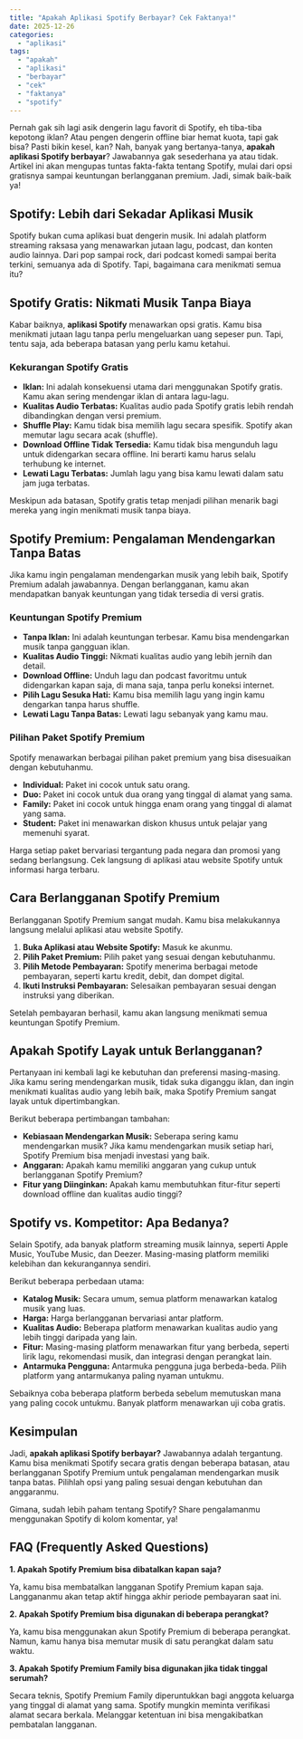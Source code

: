 ```yaml
---
title: "Apakah Aplikasi Spotify Berbayar? Cek Faktanya!"
date: 2025-12-26
categories: 
  - "aplikasi"
tags: 
  - "apakah"
  - "aplikasi"
  - "berbayar"
  - "cek"
  - "faktanya"
  - "spotify"
---
```


Pernah gak sih lagi asik dengerin lagu favorit di Spotify, eh tiba-tiba kepotong iklan? Atau pengen dengerin offline biar hemat kuota, tapi gak bisa? Pasti bikin kesel, kan? Nah, banyak yang bertanya-tanya, **apakah aplikasi Spotify berbayar**? Jawabannya gak sesederhana ya atau tidak. Artikel ini akan mengupas tuntas fakta-fakta tentang Spotify, mulai dari opsi gratisnya sampai keuntungan berlangganan premium. Jadi, simak baik-baik ya!

## Spotify: Lebih dari Sekadar Aplikasi Musik

Spotify bukan cuma aplikasi buat dengerin musik. Ini adalah platform streaming raksasa yang menawarkan jutaan lagu, podcast, dan konten audio lainnya. Dari pop sampai rock, dari podcast komedi sampai berita terkini, semuanya ada di Spotify. Tapi, bagaimana cara menikmati semua itu?

## Spotify Gratis: Nikmati Musik Tanpa Biaya

Kabar baiknya, **aplikasi Spotify** menawarkan opsi gratis. Kamu bisa menikmati jutaan lagu tanpa perlu mengeluarkan uang sepeser pun. Tapi, tentu saja, ada beberapa batasan yang perlu kamu ketahui.

### Kekurangan Spotify Gratis

- **Iklan:** Ini adalah konsekuensi utama dari menggunakan Spotify gratis. Kamu akan sering mendengar iklan di antara lagu-lagu.
- **Kualitas Audio Terbatas:** Kualitas audio pada Spotify gratis lebih rendah dibandingkan dengan versi premium.
- **Shuffle Play:** Kamu tidak bisa memilih lagu secara spesifik. Spotify akan memutar lagu secara acak (shuffle).
- **Download Offline Tidak Tersedia:** Kamu tidak bisa mengunduh lagu untuk didengarkan secara offline. Ini berarti kamu harus selalu terhubung ke internet.
- **Lewati Lagu Terbatas:** Jumlah lagu yang bisa kamu lewati dalam satu jam juga terbatas.

Meskipun ada batasan, Spotify gratis tetap menjadi pilihan menarik bagi mereka yang ingin menikmati musik tanpa biaya.

## Spotify Premium: Pengalaman Mendengarkan Tanpa Batas

Jika kamu ingin pengalaman mendengarkan musik yang lebih baik, Spotify Premium adalah jawabannya. Dengan berlangganan, kamu akan mendapatkan banyak keuntungan yang tidak tersedia di versi gratis.

### Keuntungan Spotify Premium

- **Tanpa Iklan:** Ini adalah keuntungan terbesar. Kamu bisa mendengarkan musik tanpa gangguan iklan.
- **Kualitas Audio Tinggi:** Nikmati kualitas audio yang lebih jernih dan detail.
- **Download Offline:** Unduh lagu dan podcast favoritmu untuk didengarkan kapan saja, di mana saja, tanpa perlu koneksi internet.
- **Pilih Lagu Sesuka Hati:** Kamu bisa memilih lagu yang ingin kamu dengarkan tanpa harus shuffle.
- **Lewati Lagu Tanpa Batas:** Lewati lagu sebanyak yang kamu mau.

### Pilihan Paket Spotify Premium

Spotify menawarkan berbagai pilihan paket premium yang bisa disesuaikan dengan kebutuhanmu.

- **Individual:** Paket ini cocok untuk satu orang.
- **Duo:** Paket ini cocok untuk dua orang yang tinggal di alamat yang sama.
- **Family:** Paket ini cocok untuk hingga enam orang yang tinggal di alamat yang sama.
- **Student:** Paket ini menawarkan diskon khusus untuk pelajar yang memenuhi syarat.

Harga setiap paket bervariasi tergantung pada negara dan promosi yang sedang berlangsung. Cek langsung di aplikasi atau website Spotify untuk informasi harga terbaru.

## Cara Berlangganan Spotify Premium

Berlangganan Spotify Premium sangat mudah. Kamu bisa melakukannya langsung melalui aplikasi atau website Spotify.

1. **Buka Aplikasi atau Website Spotify:** Masuk ke akunmu.
2. **Pilih Paket Premium:** Pilih paket yang sesuai dengan kebutuhanmu.
3. **Pilih Metode Pembayaran:** Spotify menerima berbagai metode pembayaran, seperti kartu kredit, debit, dan dompet digital.
4. **Ikuti Instruksi Pembayaran:** Selesaikan pembayaran sesuai dengan instruksi yang diberikan.

Setelah pembayaran berhasil, kamu akan langsung menikmati semua keuntungan Spotify Premium.

## Apakah Spotify Layak untuk Berlangganan?

Pertanyaan ini kembali lagi ke kebutuhan dan preferensi masing-masing. Jika kamu sering mendengarkan musik, tidak suka diganggu iklan, dan ingin menikmati kualitas audio yang lebih baik, maka Spotify Premium sangat layak untuk dipertimbangkan.

Berikut beberapa pertimbangan tambahan:

- **Kebiasaan Mendengarkan Musik:** Seberapa sering kamu mendengarkan musik? Jika kamu mendengarkan musik setiap hari, Spotify Premium bisa menjadi investasi yang baik.
- **Anggaran:** Apakah kamu memiliki anggaran yang cukup untuk berlangganan Spotify Premium?
- **Fitur yang Diinginkan:** Apakah kamu membutuhkan fitur-fitur seperti download offline dan kualitas audio tinggi?

## Spotify vs. Kompetitor: Apa Bedanya?

Selain Spotify, ada banyak platform streaming musik lainnya, seperti Apple Music, YouTube Music, dan Deezer. Masing-masing platform memiliki kelebihan dan kekurangannya sendiri.

Berikut beberapa perbedaan utama:

- **Katalog Musik:** Secara umum, semua platform menawarkan katalog musik yang luas.
- **Harga:** Harga berlangganan bervariasi antar platform.
- **Kualitas Audio:** Beberapa platform menawarkan kualitas audio yang lebih tinggi daripada yang lain.
- **Fitur:** Masing-masing platform menawarkan fitur yang berbeda, seperti lirik lagu, rekomendasi musik, dan integrasi dengan perangkat lain.
- **Antarmuka Pengguna:** Antarmuka pengguna juga berbeda-beda. Pilih platform yang antarmukanya paling nyaman untukmu.

Sebaiknya coba beberapa platform berbeda sebelum memutuskan mana yang paling cocok untukmu. Banyak platform menawarkan uji coba gratis.

## Kesimpulan

Jadi, **apakah aplikasi Spotify berbayar?** Jawabannya adalah tergantung. Kamu bisa menikmati Spotify secara gratis dengan beberapa batasan, atau berlangganan Spotify Premium untuk pengalaman mendengarkan musik tanpa batas. Pilihlah opsi yang paling sesuai dengan kebutuhan dan anggaranmu.

Gimana, sudah lebih paham tentang Spotify? Share pengalamanmu menggunakan Spotify di kolom komentar, ya!

## FAQ (Frequently Asked Questions)

**1\. Apakah Spotify Premium bisa dibatalkan kapan saja?**

Ya, kamu bisa membatalkan langganan Spotify Premium kapan saja. Langgananmu akan tetap aktif hingga akhir periode pembayaran saat ini.

**2\. Apakah Spotify Premium bisa digunakan di beberapa perangkat?**

Ya, kamu bisa menggunakan akun Spotify Premium di beberapa perangkat. Namun, kamu hanya bisa memutar musik di satu perangkat dalam satu waktu.

**3\. Apakah Spotify Premium Family bisa digunakan jika tidak tinggal serumah?**

Secara teknis, Spotify Premium Family diperuntukkan bagi anggota keluarga yang tinggal di alamat yang sama. Spotify mungkin meminta verifikasi alamat secara berkala. Melanggar ketentuan ini bisa mengakibatkan pembatalan langganan.
